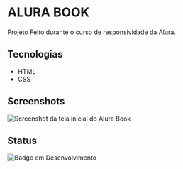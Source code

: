 # ALURA BOOK
Projeto Feito durante o curso de responsividade da Alura.

## Tecnologias
* HTML
* CSS

## Screenshots
![Screenshot da tela inicial do Alura Book](https://i.imgur.com/Jvxiiw2.png)

## Status
![Badge em Desenvolvimento](http://img.shields.io/static/v1?label=STATUS&message=FINALIZADO&color=GREEN&style=for-the-badge)
